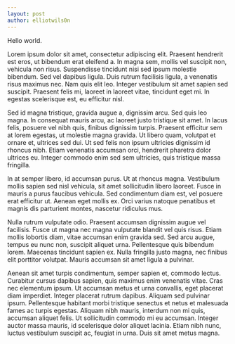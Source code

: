 ```yaml
---
layout: post
author: elliotwils0n
---
```


Hello world.

Lorem ipsum dolor sit amet, consectetur adipiscing elit. Praesent hendrerit est eros, ut bibendum erat eleifend a. In magna sem, mollis vel suscipit non, vehicula non risus. Suspendisse tincidunt nisi sed ipsum molestie bibendum. Sed vel dapibus ligula. Duis rutrum facilisis ligula, a venenatis risus maximus nec. Nam quis elit leo. Integer vestibulum sit amet sapien sed suscipit. Praesent felis mi, laoreet in laoreet vitae, tincidunt eget mi. In egestas scelerisque est, eu efficitur nisl.

Sed id magna tristique, gravida augue a, dignissim arcu. Sed quis leo magna. In consequat mauris arcu, ac laoreet justo tristique sit amet. In lacus felis, posuere vel nibh quis, finibus dignissim turpis. Praesent efficitur sem at lorem egestas, ut molestie magna gravida. Ut libero quam, volutpat et ornare et, ultrices sed dui. Ut sed felis non ipsum ultricies dignissim id rhoncus nibh. Etiam venenatis accumsan orci, hendrerit pharetra dolor ultrices eu. Integer commodo enim sed sem ultricies, quis tristique massa fringilla.

In at semper libero, id accumsan purus. Ut at rhoncus magna. Vestibulum mollis sapien sed nisl vehicula, sit amet sollicitudin libero laoreet. Fusce in mauris a purus faucibus vehicula. Sed condimentum diam est, vel posuere erat efficitur ut. Aenean eget mollis ex. Orci varius natoque penatibus et magnis dis parturient montes, nascetur ridiculus mus.

Nulla rutrum vulputate odio. Praesent accumsan dignissim augue vel facilisis. Fusce ut magna nec magna vulputate blandit vel quis risus. Etiam mollis lobortis diam, vitae accumsan enim gravida sed. Sed arcu augue, tempus eu nunc non, suscipit aliquet urna. Pellentesque quis bibendum lorem. Maecenas tincidunt sapien ex. Nulla fringilla justo magna, nec finibus elit porttitor volutpat. Mauris accumsan sit amet ligula a pulvinar.

Aenean sit amet turpis condimentum, semper sapien et, commodo lectus. Curabitur cursus dapibus sapien, quis maximus enim venenatis vitae. Cras nec elementum ipsum. Ut accumsan metus et urna convallis, eget placerat diam imperdiet. Integer placerat rutrum dapibus. Aliquam sed pulvinar ipsum. Pellentesque habitant morbi tristique senectus et netus et malesuada fames ac turpis egestas. Aliquam nibh mauris, interdum non mi quis, accumsan aliquet felis. Ut sollicitudin commodo mi eu accumsan. Integer auctor massa mauris, id scelerisque dolor aliquet lacinia. Etiam nibh nunc, luctus vestibulum suscipit ac, feugiat in urna. Duis sit amet metus magna.
